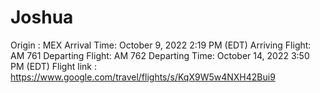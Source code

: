 # Joshua

Origin : MEX
Arrival Time: October 9, 2022 2:19 PM (EDT)
Arriving Flight: AM 761
Departing Flight: AM 762
Departing Time: October 14, 2022 3:50 PM (EDT)
Flight link : https://www.google.com/travel/flights/s/KqX9W5w4NXH42Bui9